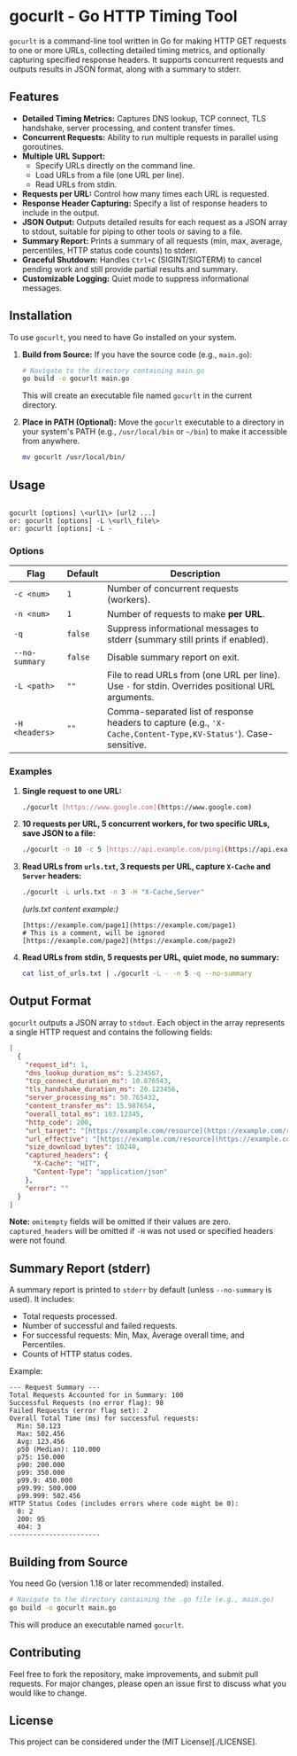 # gocurlt - Go HTTP Timing Tool

`gocurlt` is a command-line tool written in Go for making HTTP GET requests to one or more URLs, collecting detailed timing metrics, and optionally capturing specified response headers. It supports concurrent requests and outputs results in JSON format, along with a summary to stderr.

## Features

* **Detailed Timing Metrics:** Captures DNS lookup, TCP connect, TLS handshake, server processing, and content transfer times.
* **Concurrent Requests:** Ability to run multiple requests in parallel using goroutines.
* **Multiple URL Support:**
    * Specify URLs directly on the command line.
    * Load URLs from a file (one URL per line).
    * Read URLs from stdin.
* **Requests per URL:** Control how many times each URL is requested.
* **Response Header Capturing:** Specify a list of response headers to include in the output.
* **JSON Output:** Outputs detailed results for each request as a JSON array to stdout, suitable for piping to other tools or saving to a file.
* **Summary Report:** Prints a summary of all requests (min, max, average, percentiles, HTTP status code counts) to stderr.
* **Graceful Shutdown:** Handles `Ctrl+C` (SIGINT/SIGTERM) to cancel pending work and still provide partial results and summary.
* **Customizable Logging:** Quiet mode to suppress informational messages.

## Installation

To use `gocurlt`, you need to have Go installed on your system.

1.  **Build from Source:**
    If you have the source code (e.g., `main.go`):
    ```bash
    # Navigate to the directory containing main.go
    go build -o gocurlt main.go
    ```
    This will create an executable file named `gocurlt` in the current directory.

2.  **Place in PATH (Optional):**
    Move the `gocurlt` executable to a directory in your system's PATH (e.g., `/usr/local/bin` or `~/bin`) to make it accessible from anywhere.
    ```bash
    mv gocurlt /usr/local/bin/
    ```

## Usage

````

gocurlt [options] \<url1\> [url2 ...]
or: gocurlt [options] -L \<url\_file\>
or: gocurlt [options] -L -

````

### Options

| Flag          | Default | Description                                                                                                |
|---------------|---------|------------------------------------------------------------------------------------------------------------|
| `-c <num>`    | `1`     | Number of concurrent requests (workers).                                                                   |
| `-n <num>`    | `1`     | Number of requests to make **per URL**.                                                                    |
| `-q`          | `false` | Suppress informational messages to stderr (summary still prints if enabled).                               |
| `--no-summary`| `false` | Disable summary report on exit.                                                                            |
| `-L <path>`   | `""`    | File to read URLs from (one URL per line). Use `-` for stdin. Overrides positional URL arguments.          |
| `-H <headers>`| `""`    | Comma-separated list of response headers to capture (e.g., `'X-Cache,Content-Type,KV-Status'`). Case-sensitive. |

### Examples

1.  **Single request to one URL:**
    ```bash
    ./gocurlt [https://www.google.com](https://www.google.com)
    ```

2.  **10 requests per URL, 5 concurrent workers, for two specific URLs, save JSON to a file:**
    ```bash
    ./gocurlt -n 10 -c 5 [https://api.example.com/ping](https://api.example.com/ping) [https://data.example.com/status](https://data.example.com/status) > results.json
    ```

3.  **Read URLs from `urls.txt`, 3 requests per URL, capture `X-Cache` and `Server` headers:**
    ```bash
    ./gocurlt -L urls.txt -n 3 -H "X-Cache,Server"
    ```
    *(urls.txt content example:)*
    ```
    [https://example.com/page1](https://example.com/page1)
    # This is a comment, will be ignored
    [https://example.com/page2](https://example.com/page2)
    ```

4.  **Read URLs from stdin, 5 requests per URL, quiet mode, no summary:**
    ```bash
    cat list_of_urls.txt | ./gocurlt -L - -n 5 -q --no-summary
    ```

## Output Format

`gocurlt` outputs a JSON array to `stdout`. Each object in the array represents a single HTTP request and contains the following fields:

```json
[
  {
    "request_id": 1,
    "dns_lookup_duration_ms": 5.234567,
    "tcp_connect_duration_ms": 10.876543,
    "tls_handshake_duration_ms": 20.123456,
    "server_processing_ms": 50.765432,
    "content_transfer_ms": 15.987654,
    "overall_total_ms": 103.12345,
    "http_code": 200,
    "url_target": "[https://example.com/resource](https://example.com/resource)",
    "url_effective": "[https://example.com/resource](https://example.com/resource)",
    "size_download_bytes": 10240,
    "captured_headers": {
      "X-Cache": "HIT",
      "Content-Type": "application/json"
    },
    "error": ""
  }
]
````

**Note:** `omitempty` fields will be omitted if their values are zero. `captured_headers` will be omitted if `-H` was not used or specified headers were not found.

## Summary Report (stderr)

A summary report is printed to `stderr` by default (unless `--no-summary` is used). It includes:

  * Total requests processed.
  * Number of successful and failed requests.
  * For successful requests: Min, Max, Average overall time, and Percentiles.
  * Counts of HTTP status codes.

Example:

```
--- Request Summary ---
Total Requests Accounted for in Summary: 100
Successful Requests (no error flag): 98
Failed Requests (error flag set): 2
Overall Total Time (ms) for successful requests:
  Min: 50.123
  Max: 502.456
  Avg: 123.456
  p50 (Median): 110.000
  p75: 150.000
  p90: 200.000
  p99: 350.000
  p99.9: 450.000
  p99.99: 500.000
  p99.999: 502.456
HTTP Status Codes (includes errors where code might be 0):
  0: 2
  200: 95
  404: 3
-----------------------
```

## Building from Source

You need Go (version 1.18 or later recommended) installed.

```bash
# Navigate to the directory containing the .go file (e.g., main.go)
go build -o gocurlt main.go
```

This will produce an executable named `gocurlt`.

## Contributing

Feel free to fork the repository, make improvements, and submit pull requests. For major changes, please open an issue first to discuss what you would like to change.

## License

This project can be considered under the (MIT License)[./LICENSE].

